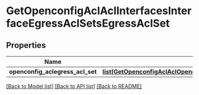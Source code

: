 # GetOpenconfigAclAclInterfacesInterfaceEgressAclSetsEgressAclSet

## Properties
Name | Type | Description | Notes
------------ | ------------- | ------------- | -------------
**openconfig_aclegress_acl_set** | [**list[GetOpenconfigAclAclOpenconfigaclaclInterfacesIngressaclsetsIngressaclset]**](GetOpenconfigAclAclOpenconfigaclaclInterfacesIngressaclsetsIngressaclset.md) |  | [optional] 

[[Back to Model list]](../README.md#documentation-for-models) [[Back to API list]](../README.md#documentation-for-api-endpoints) [[Back to README]](../README.md)


